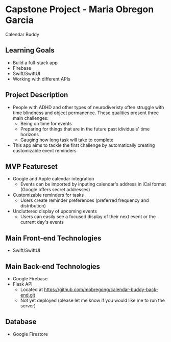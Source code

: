 <!-- # calendar-buddy

back-end for this project is in https://github.com/mobregong/calendar-buddy-back-end.git
 -->
# Capstone Project - Maria Obregon Garcia
Calendar Buddy
	
## Learning Goals
- Build a full-stack app
- Firebase
- Swift/SwiftUI
- Working with different APIs

## Project Description
- People with ADHD and other types of neurodiveristy often struggle with time blindness and object permanence. 
  These qualities present three main challenges: 
	- Being on time for events
	- Preparing for things that are in the future past idividuals' time horizons
	- Gauging how long task will take to complete
- This app aims to tackle the first challenge by automatically creating customizable event reminders

## MVP Featureset
- Google and Apple calendar integration
	- Events can be imported by inputing calendar's address in iCal format (Google offers secret addresses)
- Customizable reminders for tasks
	- Users create reminder preferences (preferred frequency and distribution)
- Uncluttered display of upcoming events
	- Users can easily see a focused display of their next event or the current day's events

## Main Front-end Technologies
- Swift/SwiftUI

## Main Back-end Technologies
- Google Firebase
- Flask API
	- Located at https://github.com/mobregong/calendar-buddy-back-end.git
	- Not yet deployed (please let me know if you would like me to run the server)

## Database
- Google Firestore

